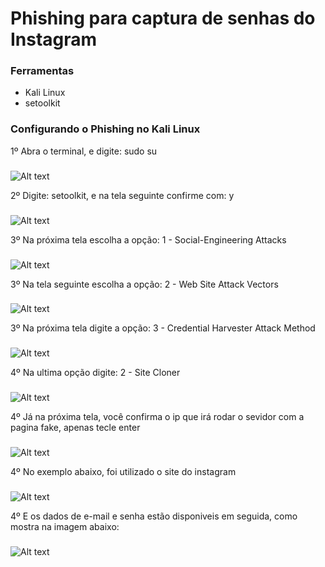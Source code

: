 # Phishing para captura de senhas do Instagram
### Ferramentas

- Kali Linux
- setoolkit

### Configurando o Phishing no Kali Linux

1º Abra o terminal, e digite: sudo su
###
![Alt text](./IMG/1.png "Optional title")

2º Digite: setoolkit, e na tela seguinte confirme com: y
###
![Alt text](./IMG/2.png "Optional title")

3º Na próxima tela escolha a opção: 1 - Social-Engineering Attacks
###
![Alt text](./IMG/3.png "Optional title")

3º Na tela seguinte escolha a opção: 2 - Web Site Attack Vectors
###
![Alt text](./IMG/4.png "Optional title")

3º Na próxima tela digite a opção: 3 - Credential Harvester Attack Method
###
![Alt text](./IMG/5.png "Optional title")

4º Na ultima opção digite: 2 - Site Cloner
###
![Alt text](./IMG/6.png "Optional title")

4º Já na próxima tela, você confirma o ip que irá rodar o sevidor com a pagina fake, apenas tecle enter
###
![Alt text](./IMG/7.png "Optional title")

4º No exemplo abaixo, foi utilizado o site do instagram
###
![Alt text](./IMG/8.png "Optional title")

4º E os dados de e-mail e senha estão disponiveis em seguida, como mostra na imagem abaixo:
###
![Alt text](./IMG/9.png "Optional title")

